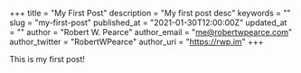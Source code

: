 +++
title = "My First Post"
description = "My first post desc"
keywords = ""
slug = "my-first-post"
published_at = "2021-01-30T12:00:00Z"
updated_at = ""
author = "Robert W. Pearce"
author_email = "me@robertwpearce.com"
author_twitter = "RobertWPearce"
author_uri = "https://rwp.im"
+++

This is my first post!
